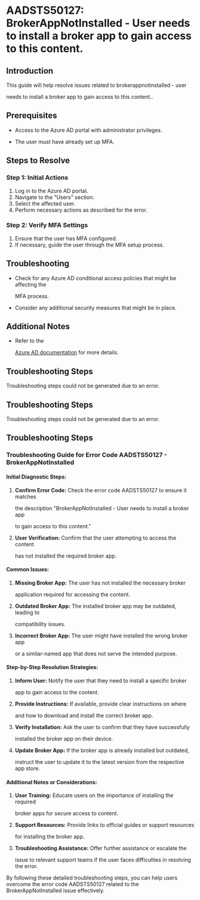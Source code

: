 # AADSTS50127: BrokerAppNotInstalled - User needs to install a broker app to gain access to this content.


## Introduction

This guide will help resolve issues related to brokerappnotinstalled - user

needs to install a broker app to gain access to this content..


## Prerequisites


* Access to the Azure AD portal with administrator privileges.

* The user must have already set up MFA.


## Steps to Resolve


### Step 1: Initial Actions

1. Log in to the Azure AD portal.
2. Navigate to the "Users" section.
3. Select the affected user.
4. Perform necessary actions as described for the error.


### Step 2: Verify MFA Settings

1. Ensure that the user has MFA configured.
2. If necessary, guide the user through the MFA setup process.


## Troubleshooting


* Check for any Azure AD conditional access policies that might be affecting the

  MFA process.

* Consider any additional security measures that might be in place.


## Additional Notes


* Refer to the

  [Azure AD 
documentation](https://learn.microsoft.com/en-us/azure/active-directory/)
  for more details.


## Troubleshooting Steps

Troubleshooting steps could not be generated due to an error.


## Troubleshooting Steps

Troubleshooting steps could not be generated due to an error.


## Troubleshooting Steps


### Troubleshooting Guide for Error Code AADSTS50127 - BrokerAppNotInstalled


#### Initial Diagnostic Steps:

1. **Confirm Error Code:** Check the error code AADSTS50127 to ensure it matches

   the description "BrokerAppNotInstalled - User needs to install a broker app

   to gain access to this content."
2. **User Verification:** Confirm that the user attempting to access the content

   has not installed the required broker app.


#### Common Issues:

1. **Missing Broker App:** The user has not installed the necessary broker

   application required for accessing the content.
2. **Outdated Broker App:** The installed broker app may be outdated, leading to

   compatibility issues.
3. **Incorrect Broker App:** The user might have installed the wrong broker app

   or a similar-named app that does not serve the intended purpose.


#### Step-by-Step Resolution Strategies:

1. **Inform User:** Notify the user that they need to install a specific broker

   app to gain access to the content.
2. **Provide Instructions:** If available, provide clear instructions on where

   and how to download and install the correct broker app.
3. **Verify Installation:** Ask the user to confirm that they have successfully

   installed the broker app on their device.
4. **Update Broker App:** If the broker app is already installed but outdated,

   instruct the user to update it to the latest version from the respective app
   store.


#### Additional Notes or Considerations:

1. **User Training:** Educate users on the importance of installing the required

   broker apps for secure access to content.
2. **Support Resources:** Provide links to official guides or support resources

   for installing the broker app.
3. **Troubleshooting Assistance:** Offer further assistance or escalate the

   issue to relevant support teams if the user faces difficulties in resolving
   the error.

By following these detailed troubleshooting steps, you can help users overcome
the error code AADSTS50127 related to the BrokerAppNotInstalled issue
effectively.
